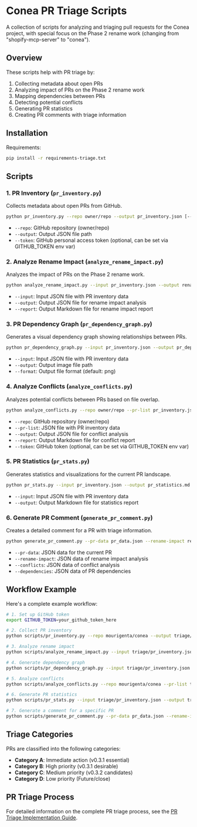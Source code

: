 # Conea PR Triage Scripts

A collection of scripts for analyzing and triaging pull requests for the Conea project, with special focus on the Phase 2 rename work (changing from "shopify-mcp-server" to "conea").

## Overview

These scripts help with PR triage by:

1. Collecting metadata about open PRs
2. Analyzing impact of PRs on the Phase 2 rename work
3. Mapping dependencies between PRs
4. Detecting potential conflicts
5. Generating PR statistics
6. Creating PR comments with triage information

## Installation

Requirements:
```bash
pip install -r requirements-triage.txt
```

## Scripts

### 1. PR Inventory (`pr_inventory.py`)

Collects metadata about open PRs from GitHub.

```bash
python pr_inventory.py --repo owner/repo --output pr_inventory.json [--token GITHUB_TOKEN]
```

- `--repo`: GitHub repository (owner/repo)
- `--output`: Output JSON file path
- `--token`: GitHub personal access token (optional, can be set via GITHUB_TOKEN env var)

### 2. Analyze Rename Impact (`analyze_rename_impact.py`)

Analyzes the impact of PRs on the Phase 2 rename work.

```bash
python analyze_rename_impact.py --input pr_inventory.json --output rename_impact.json --report rename_impact_report.md
```

- `--input`: Input JSON file with PR inventory data
- `--output`: Output JSON file for rename impact analysis
- `--report`: Output Markdown file for rename impact report

### 3. PR Dependency Graph (`pr_dependency_graph.py`)

Generates a visual dependency graph showing relationships between PRs.

```bash
python pr_dependency_graph.py --input pr_inventory.json --output pr_dependencies.png [--format png|pdf|svg]
```

- `--input`: Input JSON file with PR inventory data
- `--output`: Output image file path
- `--format`: Output file format (default: png)

### 4. Analyze Conflicts (`analyze_conflicts.py`)

Analyzes potential conflicts between PRs based on file overlap.

```bash
python analyze_conflicts.py --repo owner/repo --pr-list pr_inventory.json --output conflict_analysis.json --report conflict_report.md [--token GITHUB_TOKEN]
```

- `--repo`: GitHub repository (owner/repo)
- `--pr-list`: JSON file with PR inventory data
- `--output`: Output JSON file for conflict analysis
- `--report`: Output Markdown file for conflict report
- `--token`: GitHub token (optional, can be set via GITHUB_TOKEN env var)

### 5. PR Statistics (`pr_stats.py`)

Generates statistics and visualizations for the current PR landscape.

```bash
python pr_stats.py --input pr_inventory.json --output pr_statistics.md
```

- `--input`: Input JSON file with PR inventory data
- `--output`: Output Markdown file for statistics report

### 6. Generate PR Comment (`generate_pr_comment.py`)

Creates a detailed comment for a PR with triage information.

```bash
python generate_pr_comment.py --pr-data pr_data.json --rename-impact rename_impact.json --conflicts conflicts.json --dependencies dependencies.json
```

- `--pr-data`: JSON data for the current PR
- `--rename-impact`: JSON data of rename impact analysis
- `--conflicts`: JSON data of conflict analysis
- `--dependencies`: JSON data of PR dependencies

## Workflow Example

Here's a complete example workflow:

```bash
# 1. Set up GitHub token
export GITHUB_TOKEN=your_github_token_here

# 2. Collect PR inventory
python scripts/pr_inventory.py --repo mourigenta/conea --output triage/pr_inventory.json

# 3. Analyze rename impact
python scripts/analyze_rename_impact.py --input triage/pr_inventory.json --output triage/rename_impact.json --report triage/rename_impact_report.md

# 4. Generate dependency graph
python scripts/pr_dependency_graph.py --input triage/pr_inventory.json --output triage/pr_dependencies.png

# 5. Analyze conflicts
python scripts/analyze_conflicts.py --repo mourigenta/conea --pr-list triage/pr_inventory.json --output triage/conflict_analysis.json --report triage/conflict_report.md

# 6. Generate PR statistics
python scripts/pr_stats.py --input triage/pr_inventory.json --output triage/pr_statistics.md

# 7. Generate a comment for a specific PR
python scripts/generate_pr_comment.py --pr-data pr_data.json --rename-impact triage/rename_impact.json --conflicts triage/conflict_analysis.json --dependencies triage/pr_inventory.json
```

## Triage Categories

PRs are classified into the following categories:

- **Category A**: Immediate action (v0.3.1 essential)
- **Category B**: High priority (v0.3.1 desirable)
- **Category C**: Medium priority (v0.3.2 candidates)
- **Category D**: Low priority (Future/close)

## PR Triage Process

For detailed information on the complete PR triage process, see the [PR Triage Implementation Guide](../PR_TRIAGE_IMPLEMENTATION_GUIDE.md).